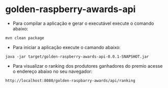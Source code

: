 # golden-raspberry-awards-api

* Para compilar a aplicação e gerar o executável execute o comando abaixo:

`mvn clean package`



* Para iniciar a aplicação execute o camando abaixo:

`java -jar target/golden-raspberry-awards-api-0.0.1-SNAPSHOT.jar`




* Para visualizar o ranking dos produtores ganhadores do premio acesse o endereço abaixo no seu navegador:

`http://localhost:8080/golden-raspbarry-awards/api/ranking`
